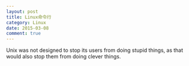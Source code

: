 ```yaml
---
layout: post
title: Linux命令行
category: Linux
date: 2015-03-08
comment: true
---
```

   <p class="intro"><span style="dropcap">U</span>nix was not designed to stop its users from doing stupid things, as that would also stop them from doing clever things.<p>
<p style="text-indent: 50px;"></p>
<p style="text-indent: 50px;"></p>
<p style="text-indent: 50px;"></p>
<p style="text-indent: 50px;"></p>
<p style="text-indent: 50px;"></p>
